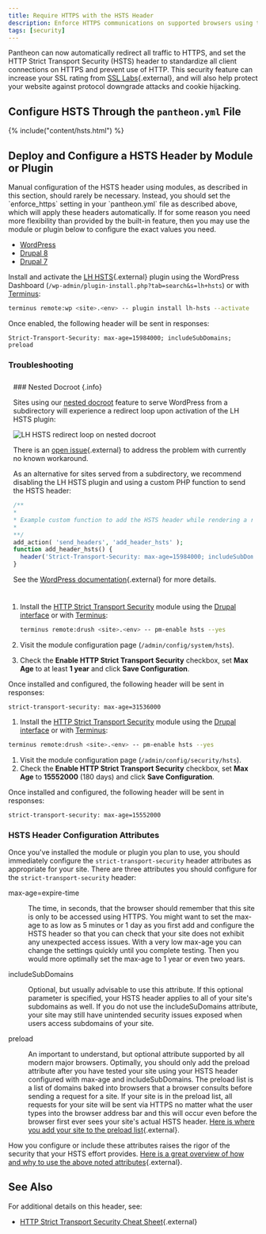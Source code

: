 ```yaml
---
title: Require HTTPS with the HSTS Header
description: Enforce HTTPS communications on supported browsers using the HTTP Strict Transport Security header.
tags: [security]
---
```


Pantheon can now automatically redirect all traffic to HTTPS, and set the HTTP Strict Transport Security (HSTS) header to standardize all client connections on HTTPS and prevent use of HTTP. This security feature can increase your SSL rating from [SSL Labs](https://www.ssllabs.com/ssltest/){.external}, and will also help protect your website against protocol downgrade attacks and cookie hijacking.

## Configure HSTS Through the `pantheon.yml` File

{% include("content/hsts.html") %}

## Deploy and Configure a HSTS Header by Module or Plugin

<Alert title="Note" type="info">
Manual configuration of the HSTS header using modules, as described in this section, should rarely be necessary. Instead, you should set the `enforce_https` setting in your `pantheon.yml` file as described above, which will apply these headers automatically. If for some reason you need more flexibility than provided by the built-in feature, then you may use the module or plugin below to configure the exact values you need.
</Alert>

<!-- Nav tabs -->
<ul class="nav nav-tabs" role="tablist">
  <!-- Active tab -->
  <li id="tab-1-id" role="presentation" class="active"><a href="#tab-1-anchor" aria-controls="tab-1-anchor" role="tab" data-toggle="tab">WordPress</a></li>
  <!-- 2nd Tab Nav -->
  <li id="tab-2-id" role="presentation"><a href="#tab-2-anchor" aria-controls="tab-2-anchor" role="tab" data-toggle="tab">Drupal 8</a></li>
  <!-- 3rd Tab Nav -->
  <li id="tab-3-id" role="presentation"><a href="#tab-3-anchor" aria-controls="tab-3-anchor" role="tab" data-toggle="tab">Drupal 7</a></li>
</ul>

<!-- Tab panes -->
<div class="tab-content">

<!-- Active pane content -->
<div role="tabpanel" class="tab-pane active" id="tab-1-anchor" markdown="1">

Install and activate the [LH HSTS](https://wordpress.org/plugins/lh-hsts/){.external} plugin using the WordPress Dashboard (`/wp-admin/plugin-install.php?tab=search&s=lh+hsts`) or with [Terminus](/terminus/):

```bash
terminus remote:wp <site>.<env> -- plugin install lh-hsts --activate
```

Once enabled, the following header will be sent in responses:

```http
Strict-Transport-Security: max-age=15984000; includeSubDomains; preload
```

<div class="panel panel-drop panel-guide" id="accordion">
<div class="panel-heading panel-drop-heading">
  <a class="accordion-toggle panel-drop-title collapsed" data-toggle="collapse" data-parent="#accordion" data-proofer-ignore data-target="#unique-anchor">
    <h3 class="info panel-title panel-drop-title" style="cursor:pointer;"><span style="line-height:.9" class="glyphicons glyphicons-wrench"></span> Troubleshooting</h3>
  </a>
</div>
<div id="unique-anchor" class="collapse" markdown="1" style="padding:10px;">
### Nested Docroot {.info}

Sites using our [nested docroot](/docs/nested-docroot/) feature to serve WordPress from a subdirectory will experience a redirect loop upon activation of the LH HSTS plugin:

![LH HSTS redirect loop on nested docroot](/source/docs/assets/images/lh-hsts-redirect-loop.png)

There is an [open issue](https://wordpress.org/support/topic/broken-website-9/){.external} to address the problem with currently no known workaround.

As an alternative for sites served from a subdirectory, we recommend disabling the LH HSTS plugin and using a custom PHP function <a rel="popover" data-proofer-ignore data-toggle="tooltip" data-html="true" data-title="Custom PHP Functions" data-content="Best practice would be to write a custom plugin for the following since it is related to the functionality of your site, not it's design or layout. However, you can add the custom function to a Child Theme's function.php file as a quick fix. Keep in mind, managing this functionality within the theme's functions.php file means it will not persist when swapping themes."><em class="fa fa-info-circle"></em></a> to send the HSTS header:

```php
/**
*
* Example custom function to add the HSTS header while rendering a response.
*
**/
add_action( 'send_headers', 'add_header_hsts' );
function add_header_hsts() {
  header('Strict-Transport-Security: max-age=15984000; includeSubDomains; preload');
}
```

See the [WordPress documentation](https://codex.wordpress.org/Plugin_API/Action_Reference/send_headers){.external} for more details.

  </div>
  </div>

</div>

<!-- 2nd pane content -->
<div role="tabpanel" class="tab-pane" id="tab-2-anchor" markdown="1">

1. Install the [HTTP Strict Transport Security](https://drupal.org/project/hsts) module using the [Drupal interface](https://www.drupal.org/docs/8/extending-drupal-8/installing-modules) or with [Terminus](/terminus/):

    ```bash
    terminus remote:drush <site>.<env> -- pm-enable hsts --yes
    ```

1. Visit the module configuration page (`/admin/config/system/hsts`).
1. Check the **Enable HTTP Strict Transport Security** checkbox, set **Max Age** to at least **1 year** and click **Save Configuration**.

Once installed and configured, the following header will be sent in responses:

```http
strict-transport-security: max-age=31536000
```

</div>

<!-- 3rd pane content -->
<div role="tabpanel" class="tab-pane" id="tab-3-anchor" markdown="1">

1. Install the [HTTP Strict Transport Security](https://drupal.org/project/hsts) module using the [Drupal interface](https://www.drupal.org/docs/7/extending-drupal/installing-modules) or with [Terminus](/terminus):

  ```bash
  terminus remote:drush <site>.<env> -- pm-enable hsts --yes
  ```

1. Visit the module configuration page (`/admin/config/security/hsts`).
1. Check the **Enable HTTP Strict Transport Security** checkbox, set **Max Age** to **15552000** (180 days) and click **Save Configuration**.

Once installed and configured, the following header will be sent in responses:

```http
strict-transport-security: max-age=15552000
```
</div>

</div>

### HSTS Header Configuration Attributes

Once you've installed the module or plugin you plan to use, you should immediately configure the `strict-transport-security` header attributes as appropriate for your site. There are three attributes you should configure for the `strict-transport-security` header:

<dl>

<dt>max-age=expire-time</dt>

<dd>

The time, in seconds, that the browser should remember that this site is only to be accessed using HTTPS. You might want to set the max-age to as low as 5 minutes or 1 day as you first add and configure the HSTS header so that you can check that your site does not exhibit any unexpected access issues. With a very low max-age you can change the settings quickly until you complete testing. Then you would more optimally set the max-age to 1 year or even two years.

</dd>

<dt>includeSubDomains</dt>

<dd>

Optional, but usually advisable to use this attribute. If this optional parameter is specified, your HSTS header applies to all of your site's subdomains as well. If you do not use the includeSuDomains attribute, your site may still have unintended security issues exposed when users access subdomains of your site.

</dd>

<dt>preload</dt>

<dd>

An important to understand, but optional attribute supported by all modern major browsers. Optimally, you should only add the preload attribute after you have tested your site using your HSTS header configured with max-age and includeSubDomains. The preload list is a list of domains baked into browsers that a browser consults before sending a request for a site. If your site is in the preload list, all requests for your site will be sent via HTTPS no matter what the user types into the browser address bar and this will occur even before the browser first ever sees your site's actual HSTS header. [Here is where you add your site to the preload list](https://hstspreload.org/){.external}.

</dd>

How you configure or include these attributes raises the rigor of the security that your HSTS effort provides. [Here is a great overview of how and why to use the above noted attributes](https://hstspreload.org/){.external}.

## See Also
For additional details on this header, see:

 - [HTTP Strict Transport Security Cheat Sheet](https://www.owasp.org/index.php/HTTP_Strict_Transport_Security_Cheat_Sheet){.external}

